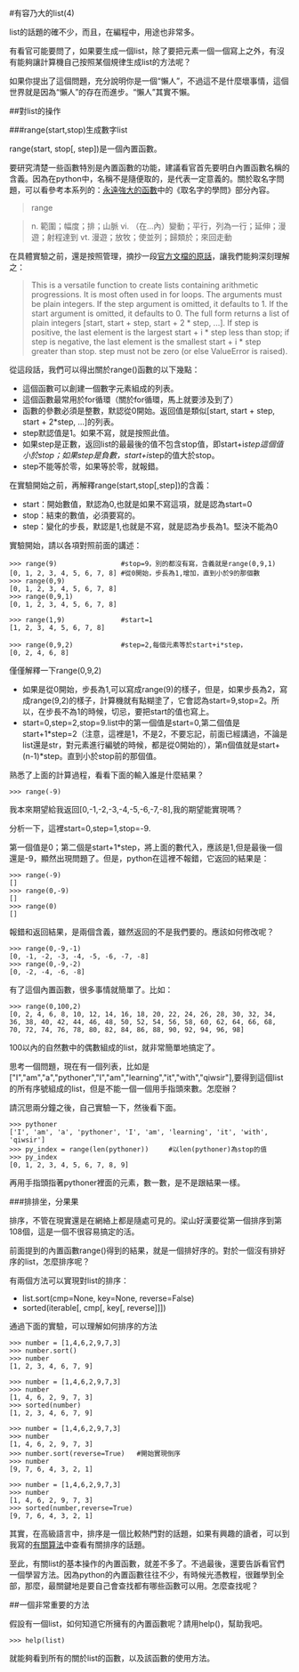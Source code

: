 #有容乃大的list(4)

list的話題的確不少，而且，在編程中，用途也非常多。

有看官可能要問了，如果要生成一個list，除了要把元素一個一個寫上之外，有沒有能夠讓計算機自己按照某個規律生成list的方法呢？

如果你提出了這個問題，充分說明你是一個“懶人”，不過這不是什麼壞事情，這個世界就是因為“懶人”的存在而進步。“懶人”其實不懶。

##對list的操作

###range(start,stop)生成數字list

range(start, stop[, step])是一個內置函數。

要研究清楚一些函數特別是內置函數的功能，建議看官首先要明白內置函數名稱的含義。因為在python中，名稱不是隨便取的，是代表一定意義的。關於取名字問題，可以看參考本系列的：[永遠強大的函數](./106.md)中的《取名字的學問》部分內容。

>range

>n. 範圍；幅度；排；山脈
>vi. （在...內）變動；平行，列為一行；延伸；漫遊；射程達到
>vt. 漫遊；放牧；使並列；歸類於；來回走動

在具體實驗之前，還是按照管理，摘抄一段[官方文檔的原話](https://docs.python.org/2/library/functions.html#range)，讓我們能夠深刻理解之：

>This is a versatile function to create lists containing arithmetic progressions. It is most often used in for loops. The arguments must be plain integers. If the step argument is omitted, it defaults to 1. If the start argument is omitted, it defaults to 0. The full form returns a list of plain integers [start, start + step, start + 2 * step, ...]. If step is positive, the last element is the largest start + i * step less than stop; if step is negative, the last element is the smallest start + i * step greater than stop. step must not be zero (or else ValueError is raised).

從這段話，我們可以得出關於range()函數的以下幾點：

- 這個函數可以創建一個數字元素組成的列表。
- 這個函數最常用於for循環（關於for循環，馬上就要涉及到了）
- 函數的參數必須是整數，默認從0開始。返回值是類似[start, start + step, start + 2*step, ...]的列表。
- step默認值是1。如果不寫，就是按照此值。
- 如果step是正數，返回list的最最後的值不包含stop值，即start+i*step這個值小於stop；如果step是負數，start+i*step的值大於stop。
- step不能等於零，如果等於零，就報錯。

在實驗開始之前，再解釋range(start,stop[,step])的含義：

- start：開始數值，默認為0,也就是如果不寫這項，就是認為start=0
- stop：結束的數值，必須要寫的。
- step：變化的步長，默認是1,也就是不寫，就是認為步長為1。堅決不能為0

實驗開始，請以各項對照前面的講述：

    >>> range(9)                #stop=9，別的都沒有寫，含義就是range(0,9,1)
    [0, 1, 2, 3, 4, 5, 6, 7, 8] #從0開始，步長為1,增加，直到小於9的那個數
    >>> range(0,9)
    [0, 1, 2, 3, 4, 5, 6, 7, 8]
    >>> range(0,9,1)
    [0, 1, 2, 3, 4, 5, 6, 7, 8]

    >>> range(1,9)              #start=1
    [1, 2, 3, 4, 5, 6, 7, 8]

    >>> range(0,9,2)            #step=2,每個元素等於start+i*step，
    [0, 2, 4, 6, 8]

僅僅解釋一下range(0,9,2)

- 如果是從0開始，步長為1,可以寫成range(9)的樣子，但是，如果步長為2，寫成range(9,2)的樣子，計算機就有點糊塗了，它會認為start=9,stop=2。所以，在步長不為1的時候，切忌，要把start的值也寫上。
- start=0,step=2,stop=9.list中的第一個值是start=0,第二個值是start+1*step=2（注意，這裡是1，不是2，不要忘記，前面已經講過，不論是list還是str，對元素進行編號的時候，都是從0開始的），第n個值就是start+(n-1)*step。直到小於stop前的那個值。

熟悉了上面的計算過程，看看下面的輸入誰是什麼結果？

    >>> range(-9)

我本來期望給我返回[0,-1,-2,-3,-4,-5,-6,-7,-8],我的期望能實現嗎？

分析一下，這裡start=0,step=1,stop=-9.

第一個值是0；第二個是start+1*step，將上面的數代入，應該是1,但是最後一個還是-9，顯然出現問題了。但是，python在這裡不報錯，它返回的結果是：

    >>> range(-9)
    []
    >>> range(0,-9)
    []
    >>> range(0)
    []

報錯和返回結果，是兩個含義，雖然返回的不是我們要的。應該如何修改呢？

    >>> range(0,-9,-1)
    [0, -1, -2, -3, -4, -5, -6, -7, -8]
    >>> range(0,-9,-2)
    [0, -2, -4, -6, -8]

有了這個內置函數，很多事情就簡單了。比如：

    >>> range(0,100,2)
    [0, 2, 4, 6, 8, 10, 12, 14, 16, 18, 20, 22, 24, 26, 28, 30, 32, 34, 36, 38, 40, 42, 44, 46, 48, 50, 52, 54, 56, 58, 60, 62, 64, 66, 68, 70, 72, 74, 76, 78, 80, 82, 84, 86, 88, 90, 92, 94, 96, 98]

100以內的自然數中的偶數組成的list，就非常簡單地搞定了。

思考一個問題，現在有一個列表，比如是["I","am","a","pythoner","I","am","learning","it","with","qiwsir"],要得到這個list的所有序號組成的list，但是不能一個一個用手指頭來數。怎麼辦？

請沉思兩分鐘之後，自己實驗一下，然後看下面。

    >>> pythoner
    ['I', 'am', 'a', 'pythoner', 'I', 'am', 'learning', 'it', 'with', 'qiwsir']
    >>> py_index = range(len(pythoner))     #以len(pythoner)為stop的值
    >>> py_index
    [0, 1, 2, 3, 4, 5, 6, 7, 8, 9]

再用手指頭指著pythoner裡面的元素，數一數，是不是跟結果一樣。

###排排坐，分果果

排序，不管在現實還是在網絡上都是隨處可見的。梁山好漢要從第一個排序到第108個，這是一個不很容易搞定的活。

前面提到的內置函數range()得到的結果，就是一個排好序的。對於一個沒有排好序的list，怎麼排序呢？

有兩個方法可以實現對list的排序：

- list.sort(cmp=None, key=None, reverse=False)
- sorted(iterable[, cmp[, key[, reverse]]])

通過下面的實驗，可以理解如何排序的方法

    >>> number = [1,4,6,2,9,7,3]
    >>> number.sort()
    >>> number
    [1, 2, 3, 4, 6, 7, 9]

    >>> number = [1,4,6,2,9,7,3]
    >>> number
    [1, 4, 6, 2, 9, 7, 3]
    >>> sorted(number)
    [1, 2, 3, 4, 6, 7, 9]

    >>> number = [1,4,6,2,9,7,3]
    >>> number
    [1, 4, 6, 2, 9, 7, 3]
    >>> number.sort(reverse=True)   #開始實現倒序
    >>> number
    [9, 7, 6, 4, 3, 2, 1]

    >>> number = [1,4,6,2,9,7,3]
    >>> number
    [1, 4, 6, 2, 9, 7, 3]
    >>> sorted(number,reverse=True)
    [9, 7, 6, 4, 3, 2, 1]

其實，在高級語言中，排序是一個比較熱門對的話題，如果有興趣的讀者，可以到我寫的[有關算法](https://github.com/qiwsir/algorithm/blob/master/README.md)中查看有關排序的話題。

至此，有關list的基本操作的內置函數，就差不多了。不過最後，還要告訴看官們一個學習方法。因為python的內置函數往往不少，有時候光憑教程，很難學到全部，那麼，最關鍵地是要自己會查找都有哪些函數可以用。怎麼查找呢？

##一個非常重要的方法

假設有一個list，如何知道它所擁有的內置函數呢？請用help()，幫助我吧。

    >>> help(list)

就能夠看到所有的關於list的函數，以及該函數的使用方法。
